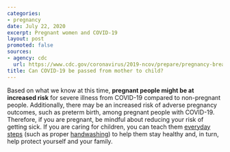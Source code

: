 ```yaml
---
categories:
- pregnancy
date: July 22, 2020
excerpt: Pregnant women and COVID-19
layout: post
promoted: false
sources:
- agency: cdc
  url: https://www.cdc.gov/coronavirus/2019-ncov/prepare/pregnancy-breastfeeding.html
title: Can COVID-19 be passed from mother to child?
---
```


Based on what we know at this time, **pregnant people might be at increased risk** for severe illness from COVID-19 compared to non-pregnant people. Additionally, there may be an increased risk of adverse pregnancy outcomes, such as preterm birth, among pregnant people with COVID-19. Therefore, if you are pregnant, be mindful about reducing your risk of getting sick. If you are caring for children, you can teach them [everyday steps](https://www.cdc.gov/coronavirus/2019-ncov/prevent-getting-sick/prevention.html) (such as proper [handwashing](https://www.cdc.gov/handwashing/when-how-handwashing.html)) to help them stay healthy and, in turn, help protect yourself and your family.
